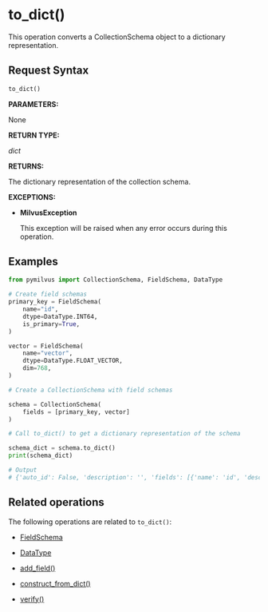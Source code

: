 # to_dict()

This operation converts a CollectionSchema object to a dictionary representation.

## Request Syntax

```python
to_dict()
```

**PARAMETERS:**

None

**RETURN TYPE:**

*dict*

**RETURNS:**

The dictionary representation of the collection schema.

**EXCEPTIONS:**

- **MilvusException**

    This exception will be raised when any error occurs during this operation.

## Examples

```python
from pymilvus import CollectionSchema, FieldSchema, DataType  

# Create field schemas
primary_key = FieldSchema(
    name="id",
    dtype=DataType.INT64,
    is_primary=True,
)

vector = FieldSchema(
    name="vector",
    dtype=DataType.FLOAT_VECTOR,
    dim=768,
)

# Create a CollectionSchema with field schemas

schema = CollectionSchema(
    fields = [primary_key, vector]
)

# Call to_dict() to get a dictionary representation of the schema 

schema_dict = schema.to_dict()  
print(schema_dict)

# Output
# {'auto_id': False, 'description': '', 'fields': [{'name': 'id', 'description': '', 'type': <DataType.INT64: 5>, 'is_primary': True, 'auto_id': False}, {'name': 'vector', 'description': '', 'type': <DataType.FLOAT_VECTOR: 101>, 'params': {'dim': 768}}]}
```

## Related operations

The following operations are related to `to_dict()`:

- [FieldSchema](../FieldSchema/FieldSchema.md)

- [DataType](../../MilvusClient/Collections/DataType.md)

- [add_field()](../../MilvusClient/CollectionSchema/add_field_1.md)

- [construct_from_dict()](../../MilvusClient/CollectionSchema/construct_from_dict_1.md)

- [verify()](../../MilvusClient/CollectionSchema/verify_1.md)


